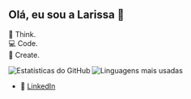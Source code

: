 ## Olá, eu sou a Larissa 👋

💭 Think.  
💻 Code.  
🎨 Create.  


![Estatísticas do GitHub](https://github-readme-stats.vercel.app/api?username=Larimcal&show_icons=true&theme=radical)
![Linguagens mais usadas](https://github-readme-stats.vercel.app/api/top-langs/?username=Larimcal&layout=compact&theme=radical)



- 💼 [LinkedIn](https://www.linkedin.com/in/larissa-de-magalh%C3%A3es-caldeira-b294a0178/)
